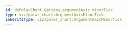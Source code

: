 ```yaml
---
id: dxPolarChart.Options.argumentAxis.minorTick
type: viz/polar_chart:ArgumentAxisMinorTick
inheritsType: viz/polar_chart:ArgumentAxisMinorTick
---
```

